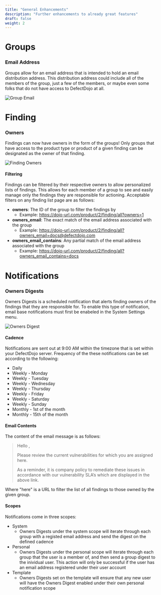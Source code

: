 ```yaml
---
title: "General Enhancements"
description: "Further enhancements to already great features"
draft: false
weight: 2
---
```


# Groups

### Email Address

Groups allow for an email address that is intended to hold an email distribution address. This distribution address
could include all of the members of the group, just a few of the members, or maybe even some folks that do not have
access to DefectDojo at all.

![Group Email](../../../images/general_enhancements/group_email.png)

# Finding

### Owners

Findings can now have owners in the form of the groups! Only groups that have access to the product type or product
of a given finding can be designated as the owner of that finding. 

![Finding Owners](../../../images/general_enhancements/finding_owners.png)

#### Filtering

Findings can be filtered by their respective owners to allow personalized lists of findings. This allows for each
member of a group to see and easily manage only the findings they are responsible for actioning. Acceptable filters
on any finding list page are as follows:

- **owners**: The ID of the group to filter the findings by
  - Example: https://dojo-url.com/product/2/finding/all?owners=1
- **owners_email**: The exact match of the email address associated with the group
  - Example: https://dojo-url.com/product/2/finding/all?owners_email=docs@defectdojo.com
- **owners_email_contains**: Any partial match of the email address associated with the group
  - Example: https://dojo-url.com/product/2/finding/all?owners_email_contains=docs

# Notifications

### Owners Digests

Owners Digests is a scheduled notification that alerts finding owners of the findings that they are responsible for. 
To enable this type of notification, email base notifications must first be enabeled in the System Settings menu.

![Owners Digest](../../../images/general_enhancements/notifications_owners_digest.png)

#### Cadence

Notifications are sent out at 9:00 AM within the timezone that is set within your DefectDojo server. Frequency
of the these notifications can be set according to the following:
- Daily
- Weekly - Monday
- Weekly - Tuesday
- Weekly - Wednesday
- Weekly - Thursday
- Weekly - Friday
- Weekly - Saturday
- Weekly - Sunday
- Monthly - 1st of the month
- Monthly - 15th of the month

#### Email Contents

The content of the email message is as follows:

> Hello <User Group Name>,
> 
> Please review the current vulnerabilities for which you are assigned here.
> 
> As a reminder, it is company policy to remediate these issues in accordance with our vulnerability SLA’s which are displayed in the above link.

Where "here" is a URL to filter the list of all findings to those owned by the given group.

#### Scopes

Notifications come in three scopes:

- System
  - Owners Digests under the system scope will iterate through each group with a registed email address and send the
    digest on the defined cadence
- Personal
  - Owners Digests under the personal scope will iterate through each group that the user is a member of, and then
    send a group digest to the inividual user. This action will only be successful if the user has an email address
    registered under their user account
- Template
  - Owners Digests set on the template will ensure that any new user will have the Owners Digest enabled under their
    own personal notification scope
